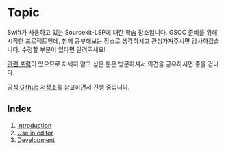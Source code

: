 # Topic
Swift가 사용하고 있는 Sourcekit-LSP에 대한 학습 장소입니다. GSOC 준비를 위해 시작한 프로젝트인데, 함께 공부해보는 장소로 생각하시고 관심가져주시면 감사하겠습니다. 수정할 부분이 있다면 알려주세요!
 
[관련 포럼](https://forums.swift.org/c/development/sourcekit-lsp/47)이 있으므로 자세히 알고 싶은 분은 방문하셔서 의견을 공유하시면 좋을 겁니다.
 
[공식 Github 저장소](https://github.com/apple/sourcekit-lsp#sourcekit-lsp)를 참고하면서 진행 중입니다.

## Index
 1. [Introduction](https://github.com/IMCHO/TIL.github.io/blob/master/Sourcekit-LSP/Introduction.md)
 2. [Use in editor](https://github.com/IMCHO/TIL.github.io/blob/master/Sourcekit-LSP/2.Use_in_Editors.md)
3. [Development](https://github.com/IMCHO/TIL.github.io/blob/master/Sourcekit-LSP/3.Development.md)
